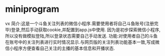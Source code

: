 # miniprogram
vx
简介:这是一个斗鱼关注列表的微信小程序.需要使用者将自己斗鱼账号(注册完毕)登录,然后手动获取cookie,并配置到app.js中使用.
因为是初步探索微信小程序,所以没有做模拟登陆,所以登录状态需要自己手动发送.
功能:对使用者自己的斗鱼在账号中的关注列表进行实时情况显示.与网页版的关注列表功能基本一致,写成微信小程序方便查看自己关注的主播的基本信息和开播状态.
